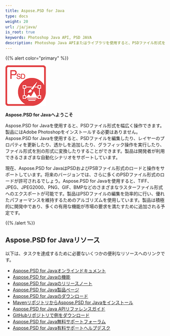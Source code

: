 ```yaml
---
title: Aspose.PSD for Java
type: docs
weight: 20
url: /ja/java/
is_root: true
keywords: Photoshop Java API, PSD JAVA
description: Photoshop Java APIまたはライブラリを使用すると、PSDファイル形式を幅広く操作できます。Adobe Photoshopをインストールする必要はなく、PSDおよびPSBファイル形式をロード、操作して、TIFF、JPEG、JPEG2000、PNG、GIF、BMPなどのさまざまなラスターファイル形式に変換することができます。
---
```


{{% alert color="primary" %}}

**![Aspose.PSD for Java製品ロゴ](aspose-psd-for-java-home_1.png)**

**Aspose.PSD for Javaへようこそ**

Aspose.PSD for Javaを使用すると、PSDファイル形式を幅広く操作できます。製品にはAdobe Photoshopをインストールする必要はありません。Aspose.PSD for Javaを使用すると、PSDファイルを編集したり、レイヤーのプロパティを更新したり、透かしを追加したり、グラフィック操作を実行したり、ファイル形式を別の形式に変換したりすることができます。製品は開発者が利用できるさまざまな自動化シナリオをサポートしています。

現在、Aspose.PSD for JavaはPSDおよびPSBファイル形式のロードと操作をサポートしています。将来のバージョンでは、さらに多くのPSDファイル形式のロードが許可されるでしょう。Aspose.PSD for Javaを使用すると、TIFF、JPEG、JPEG2000、PNG、GIF、BMPなどのさまざまなラスターファイル形式へのエクスポートが可能です。製品はPSDファイルの編集を効率的に行い、優れたパフォーマンスを維持するためのアルゴリズムを使用しています。製品は積極的に開発中であり、多くの有用な機能が市場の要求を満たすために追加される予定です。

{{% /alert %}}

## **Aspose.PSD for Javaリソース**

以下は、タスクを達成するために必要ないくつかの便利なリソースへのリンクです。

- [Aspose.PSD for Javaオンラインドキュメント](/psd/ja/java/)
- [Aspose.PSD for Javaの機能](/psd/ja/java/features/)
- [Aspose.PSD for Javaのリリースノート](/psd/ja/java/release-notes/)
- [Aspose.PSD for Java製品ページ](https://products.aspose.com/psd/java)
- [Aspose.PSD for Javaのダウンロード](https://repository.aspose.com/webapp/#/artifacts/browse/tree/General/repo/com/aspose/aspose-psd)
- [MavenリポジトリからAspose.PSD for Javaをインストール](/psd/ja/java/installation/)
- [Aspose.PSD for Java APIリファレンスガイド](https://reference.aspose.com/java/psd)
- [GitHubリポジトリで例をダウンロード](https://github.com/aspose-psd/Aspose.PSD-for-Java)
- [Aspose.PSD for Java無料サポートフォーラム](https://forum.aspose.com/c/psd)
- [Aspose.PSD for Java有料サポートヘルプデスク](https://helpdesk.aspose.com/)


